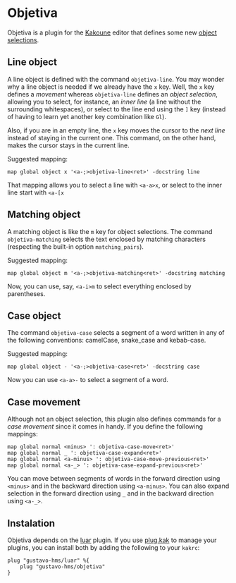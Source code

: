 # Objetiva

Objetiva is a plugin for the [Kakoune](http://kakoune.org/) editor that defines some new [object selections](https://github.com/mawww/kakoune/blob/master/doc/pages/keys.asciidoc#object-selection).

## Line object

A line object is defined with the command `objetiva-line`. You may wonder why a line object is needed if we already have the `x` key. Well, the `x` key defines a *movement* whereas `objetiva-line` defines an *object selection*, allowing you to select, for instance, an *inner line* (a line without the surrounding whitespaces), or select to the line end using the `]` key (instead of having to learn yet another key combination like `Gl`).

Also, if you are in an empty line, the `x` key moves the cursor to the *next line* instead of staying in the current one. This command, on the other hand, makes the cursor stays in the current line. 

Suggested mapping:

```
map global object x '<a-;>objetiva-line<ret>' -docstring line
```

That mapping allows you to select a line with `<a-a>x`, or select to the inner line start with `<a-[x`

## Matching object

A matching object is like the `m` key for object selections. The command `objetiva-matching` selects the text enclosed by matching characters (respecting the built-in option `matching_pairs`).

Suggested mapping:

```
map global object m '<a-;>objetiva-matching<ret>' -docstring matching
```

Now, you can use, say, `<a-i>m` to select everything enclosed by parentheses.

## Case object

The command `objetiva-case` selects a segment of a word written in any of the following conventions: camelCase, snake_case and kebab-case.

Suggested mapping:

```
map global object - '<a-;>objetiva-case<ret>' -docstring case
```

Now you can use `<a-a>-` to select a segment of a word.

## Case movement

Although not an object selection, this plugin also defines commands for a *case movement* since it comes in handy. If you define the following mappings:

```
map global normal <minus> ': objetiva-case-move<ret>'
map global normal _ ': objetiva-case-expand<ret>'
map global normal <a-minus> ': objetiva-case-move-previous<ret>'
map global normal <a-_> ': objetiva-case-expand-previous<ret>'
```

You can move between segments of words in the forward direction using `<minus>` and in the backward direction using `<a-minus>`. You can also expand selection in the forward direction using `_` and in the backward direction using `<a-_>`.

## Instalation

Objetiva depends on the [luar](https://github.com/gustavo-hms/luar) plugin. If you use [plug.kak](https://github.com/robertmeta/plug.kak) to manage your plugins, you can install both by adding the following to your `kakrc`:

```
plug "gustavo-hms/luar" %{
    plug "gustavo-hms/objetiva"
}
```

